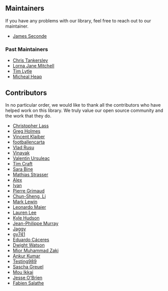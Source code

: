## Maintainers

If you have any problems with our library, feel free to reach out to our
maintainer.

* [James Seconde](https://github.com/secondejk)

### Past Maintainers

* [Chris Tankersley](https://github.com/dragonmantank)
* [Lorna Jane Mitchell](https://github.com/lornajane)
* [Tim Lytle](https://github.com/tjlytle)
* [Micheal Heap](https://github.com/mheap)

## Contributors

In no particular order, we would like to thank all the contributors who have
helped work on this library. We truly value our open source community and the
work that they do.

* [Christopher Lass](https://github.com/arubacao)
* [Greg Holmes](https://github.com/GregHolmes)
* [Vincent Klaiber](https://github.com/vinkla)
* [footballencarta](https://github.com/footballencarta)
* [Vlad Rusu](https://github.com/vladrusu)
* [Vinayak](https://github.com/vinayak42)
* [Valentin Ursuleac](https://github.com/ursuleacv)
* [Tim Craft](https://github.com/timcraft)
* [Sara Bine](https://github.com/sbine)
* [Mathias Strasser](https://github.com/roukmoute)
* [Alex](https://github.com/pushkyn)
* [Ivan](https://github.com/prog1dev)
* [Pierre Grimaud](https://github.com/pgrimaud)
* [Chun-Sheng, Li](https://github.com/peter279k)
* [Mark Lewin](https://github.com/marklewin)
* [Leonardo Maier](https://github.com/leonardomaier)
* [Lauren Lee](https://github.com/laurenelee)
* [Kyle Hudson](https://github.com/kylejmhudson)
* [Jean-Philippe Murray](https://github.com/jpmurray)
* [Jaggy](https://github.com/jaggy)
* [gy741](https://github.com/gy741)
* [Eduardo Cáceres](https://github.com/eduherminio)
* [Dwight Watson](https://github.com/dwightwatson)
* [Mior Muhammad Zaki](https://github.com/crynobone)
* [Ankur Kumar](https://github.com/ankurk91)
* [Testing989](https://github.com/Testing989)
* [Sascha Greuel](https://github.com/SoftCreatR)
* [Mou Ikkai](https://github.com/Mou-Ikkai)
* [Jesse O'Brien](https://github.com/JesseObrien)
* [Fabien Salathe](https://github.com/BafS)